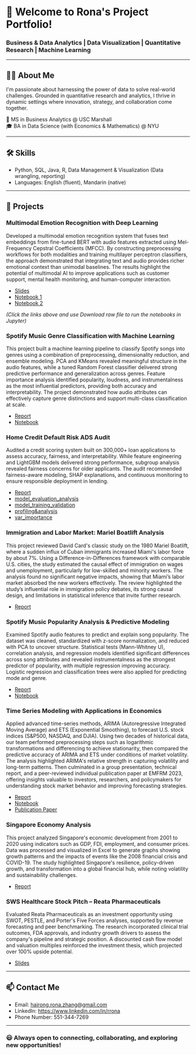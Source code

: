 # 👋 Welcome to Rona's Project Portfolio!

### Business & Data Analytics | Data Visualization | Quantitative Research | Machine Learning

---

## 👩🏻 About Me

I'm passionate about harnessing the power of data to solve real-world challenges. Grounded in quantitative research and analytics, I thrive in dynamic settings where innovation, strategy, and collaboration come together.  

🎒 MS in Business Analytics @ USC Marshall  
🎓 BA in Data Science (with Economics & Mathematics) @ NYU  

---

## 🛠️ Skills
- Python, SQL, Java, R, Data Management & Visualization (Data wrangling, reporting)
- Languages: English (fluent), Mandarin (native)

---

## 🌟 Projects
### Multimodal Emotion Recognition with Deep Learning
Developed a multimodal emotion recognition system that fuses text embeddings from fine-tuned BERT with audio features extracted using Mel-Frequency Cepstral Coefficients (MFCC). By constructing preprocessing workflows for both modalities and training multilayer perceptron classifiers, the approach demonstrated that integrating text and audio provides richer emotional context than unimodal baselines. The results highlight the potential of multimodal AI to improve applications such as customer support, mental health monitoring, and human-computer interaction.
- [Slides](Investigating%20Multimodal%20Fusion%20for%20Emotion%20Recognition%20Using%20Deep%20Learning.pdf)
- [Notebook 1](Multimodelcode1.ipynb)
- [Notebook 2](Multimodelcode2.ipynb)
  
*(Click the links above and use Download raw file to run the notebooks in Jupyter)*

### Spotify Music Genre Classification with Machine Learning
This project built a machine learning pipeline to classify Spotify songs into genres using a combination of preprocessing, dimensionality reduction, and ensemble modeling. PCA and KMeans revealed meaningful structure in the audio features, while a tuned Random Forest classifier delivered strong predictive performance and generalization across genres. Feature importance analysis identified popularity, loudness, and instrumentalness as the most influential predictors, providing both accuracy and interpretability. The project demonstrated how audio attributes can effectively capture genre distinctions and support multi-class classification at scale.
- [Report](Spotify_Music_Genre_Classification_%20with_Machine_Learning.pdf)
- [Notebook](Spotify_Music_Genre_Classification_with_Machine_Learning_code.ipynb)

### Home Credit Default Risk ADS Audit
Audited a credit scoring system built on 300,000+ loan applications to assess accuracy, fairness, and interpretability. While feature engineering and LightGBM models delivered strong performance, subgroup analysis revealed fairness concerns for older applicants. The audit recommended fairness-aware modeling, SHAP explanations, and continuous monitoring to ensure responsible deployment in lending.
- [Report](Home%20Credit%20Default%20Risk%20ADS%20Audit.pdf)
- [model_evaluation_analysis](ADSmodel_evaluation_analysis.ipynb)
- [model_training_validation](ADSmodel_training_validation.ipynb)
- [profiling&analysis](ADSprofiling&analysis.ipynb)
- [var_importance](ADSvar_importance.pdf)

### Immigration and Labor Market: Mariel Boatlift Analysis
This project reviewed David Card's classic study on the 1980 Mariel Boatlift, where a sudden influx of Cuban immigrants increased Miami's labor force by about 7%. Using a Difference-in-Differences framework with comparable U.S. cities, the study estimated the causal effect of immigration on wages and unemployment, particularly for low-skilled and minority workers. The analysis found no significant negative impacts, showing that Miami’s labor market absorbed the new workers effectively. The review highlighted the study’s influential role in immigration policy debates, its strong causal design, and limitations in statistical inference that invite further research.
- [Report](mariel-impact-review.pdf)

### Spotify Music Popularity Analysis & Predictive Modeling
Examined Spotify audio features to predict and explain song popularity. The dataset was cleaned, standardized with z-score normalization, and reduced with PCA to uncover structure. Statistical tests (Mann-Whitney U), correlation analysis, and regression models identified significant differences across song attributes and revealed instrumentalness as the strongest predictor of popularity, with multiple regression improving accuracy. Logistic regression and classification trees were also applied for predicting mode and genre.
- [Report](Spotify%20Music%20Popularity%20Analysis%20%26%20Predictive%20Modeling.pdf)
- [Notebook](Spotify_Music_Popularity_Analysis%20_Predictive_Modeling_code.ipynb)

### Time Series Modeling with Applications in Economics
Applied advanced time-series methods, ARIMA (Autoregressive Integrated Moving Average) and ETS (Exponential Smoothing), to forecast U.S. stock indices (S&P500, NASDAQ, and DJIA). Using two decades of historical data, our team performed preprocessing steps such as logarithmic transformations and differencing to achieve stationarity, then compared the predictive accuracy of ARIMA and ETS under conditions of market volatility. The analysis highlighted ARIMA's relative strength in capturing volatility and long-term patterns. Then culminated in a group presentation, technical report, and a peer-reviewed individual publication paper at EMFRM 2023, offering insights valuable to investors, researchers, and policymakers for understanding stock market behavior and improving forecasting strategies.
- [Report](TimeSeriesProjectReport.pdf)
- [Notebook](Time-Series-code.html)
- [Publication Paper](Time-Series%20paper.pdf)

### Singapore Economy Analysis
This project analyzed Singapore's economic development from 2001 to 2020 using indicators such as GDP, FDI, employment, and consumer prices. Data was processed and visualized in Excel to generate graphs showing growth patterns and the impacts of events like the 2008 financial crisis and COVID-19. The study highlighted Singapore's resilience, policy-driven growth, and transformation into a global financial hub, while noting volatility and sustainability challenges.
- [Report](Singapore%20Economy%20Analysis.pdf)

### SWS Healthcare Stock Pitch – Reata Pharmaceuticals
Evaluated Reata Pharmaceuticals as an investment opportunity using SWOT, PESTLE, and Porter's Five Forces analyses, supported by revenue forecasting and peer benchmarking. The research incorporated clinical trial outcomes, FDA approvals, and industry growth drivers to assess the company's pipeline and strategic position. A discounted cash flow model and valuation multiples reinforced the investment thesis, which projected over 100% upside potential.
- [Slides](Reata%20Pharmaceuticals.pdf)

---

## 📫 Contact Me
- Email: hairong.rona.zhang@gmail.com
- LinkedIn: https://www.linkedin.com/in/rrona
- Phone Number: 551-344-7269

---

### 😃 Always open to connecting, collaborating, and exploring new opportunities!
